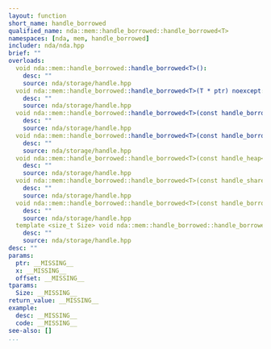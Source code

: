 ```yaml
---
layout: function
short_name: handle_borrowed
qualified_name: nda::mem::handle_borrowed::handle_borrowed<T>
namespaces: [nda, mem, handle_borrowed]
includer: nda/nda.hpp
brief: ""
overloads:
  void nda::mem::handle_borrowed::handle_borrowed<T>():
    desc: ""
    source: nda/storage/handle.hpp
  void nda::mem::handle_borrowed::handle_borrowed<T>(T * ptr) noexcept:
    desc: ""
    source: nda/storage/handle.hpp
  void nda::mem::handle_borrowed::handle_borrowed<T>(const handle_borrowed<T> & x):
    desc: ""
    source: nda/storage/handle.hpp
  void nda::mem::handle_borrowed::handle_borrowed<T>(const handle_borrowed<T> & x, long offset) noexcept:
    desc: ""
    source: nda/storage/handle.hpp
  void nda::mem::handle_borrowed::handle_borrowed<T>(const handle_heap<nda::mem::handle_borrowed::T0> & x, long offset = </Users/oparcollet/src/nda/c++/nda/storage/./handle.hpp:456:61>) noexcept:
    desc: ""
    source: nda/storage/handle.hpp
  void nda::mem::handle_borrowed::handle_borrowed<T>(const handle_shared<nda::mem::handle_borrowed::T0> & x, long offset = </Users/oparcollet/src/nda/c++/nda/storage/./handle.hpp:457:63>) noexcept:
    desc: ""
    source: nda/storage/handle.hpp
  void nda::mem::handle_borrowed::handle_borrowed<T>(const handle_borrowed<nda::mem::handle_borrowed::T0> & x, long offset = </Users/oparcollet/src/nda/c++/nda/storage/./handle.hpp:458:65>) noexcept:
    desc: ""
    source: nda/storage/handle.hpp
  template <size_t Size> void nda::mem::handle_borrowed::handle_borrowed<T>(const handle_stack<nda::mem::handle_borrowed::T0, Size> & x, long offset = </Users/oparcollet/src/nda/c++/nda/storage/./handle.hpp:461:68>) noexcept:
    desc: ""
    source: nda/storage/handle.hpp
desc: ""
params:
  ptr: __MISSING__
  x: __MISSING__
  offset: __MISSING__
tparams:
  Size: __MISSING__
return_value: __MISSING__
example:
  desc: __MISSING__
  code: __MISSING__
see-also: []
...
```


